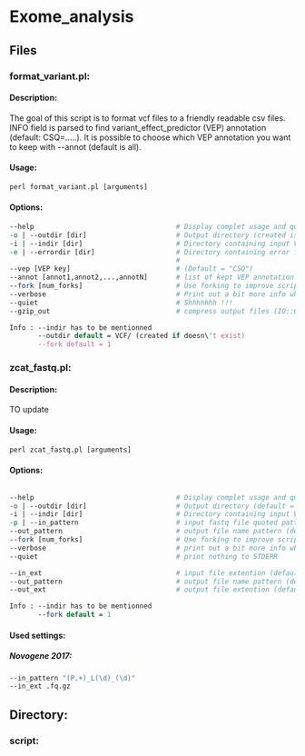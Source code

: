 # Exome_analysis

## Files

### format_variant.pl: 

#### Description:

The goal of this script is to format vcf files to a friendly readable csv files.
INFO field is parsed to find variant_effect_predictor (VEP) annotation (default: CSQ=.....).
It is possible to choose which VEP annotation you want to keep with --annot (default is all).

#### Usage:

```perl    
perl format_variant.pl [arguments]
```
#### Options:

```perl
--help                                   # Display complet usage and quit 
-o | --outdir [dir]                      # Output directory (created is doesn't exist)
-i | --indir [dir]                       # Directory containing input VCF files 
-e | --errordir [dir]                    # Directory containing error files (default = outdir/error, 
                                         #                                  created is doesn't exist)
--vep [VEP key]                          # (Default = "CSQ")
--annot [annot1,annot2,...,annotN]       # list of kept VEP annotation (default = all) 
--fork [num_forks]                       # Use forking to improve script runtime (default = 1)
--verbose                                # Print out a bit more info while running
--quiet                                  # Shhhhhhh !!!
--gzip_out                               # compress output files (IO::Compress::Gzip must be installed)

Info : --indir has to be mentionned
       --outdir default = VCF/ (created if doesn\'t exist)
       --fork default = 1
```



### zcat_fastq.pl: 


#### Description:

TO update

#### Usage:

```perl    
perl zcat_fastq.pl [arguments]
```

#### Options: 

```perl

--help                                   # Display complet usage and quit 
-o | --outdir [dir]                      # Output directory (default = fastq)
-i | --indir [dir]                       # Directory containing input VCF files 
-p | --in_pattern                        # input fastq file quoted pattern regexp  (name/lane/strand must be saved)
--out_pattern                            # output file name pattern (default = grex)
--fork [num_forks]                       # Use forking to improve script runtime (default = 1)
--verbose                                # print out a bit more info while running
--quiet                                  # print nothing to STDERR

--in_ext                                 # input file extention (default = .fastq.gz) 
--out_pattern                            # output file name pattern (default = grex)
--out_ext                                # output file extention (default = .fastq.gz) 

Info : --indir has to be mentionned
       --fork default = 1
```

#### Used settings:


##### Novogene 2017:

```bash
--in_pattern "(P.+)_L(\d)_(\d)" 
--in_ext .fq.gz
```


## Directory:

### script:
